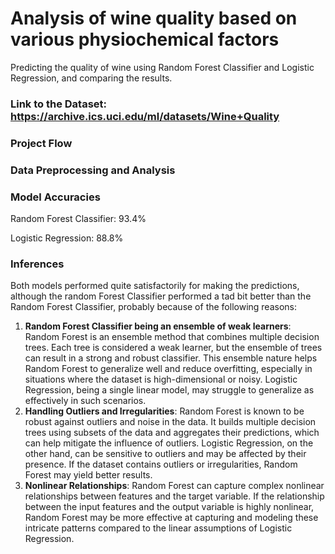 # Analysis of wine quality based on various physiochemical factors
Predicting the quality of wine using Random Forest Classifier and Logistic Regression, and comparing the results.

### Link to the Dataset: https://archive.ics.uci.edu/ml/datasets/Wine+Quality

### Project Flow

### Data Preprocessing and Analysis

### Model Accuracies

Random Forest Classifier: 93.4%

Logistic Regression: 88.8%

### Inferences

Both models performed quite satisfactorily for making the predictions, although the random Forest Classifier performed a tad bit better than the Random Forest Classifier, probably because of the following reasons:
1. **Random Forest Classifier being an ensemble of weak learners**: Random Forest is an ensemble method that combines multiple decision trees. Each tree is considered a weak learner, but the ensemble of trees can result in a strong and robust classifier. This ensemble nature helps Random Forest to generalize well and reduce overfitting, especially in situations where the dataset is high-dimensional or noisy. Logistic Regression, being a single linear model, may struggle to generalize as effectively in such scenarios.
2. **Handling Outliers and Irregularities**: Random Forest is known to be robust against outliers and noise in the data. It builds multiple decision trees using subsets of the data and aggregates their predictions, which can help mitigate the influence of outliers. Logistic Regression, on the other hand, can be sensitive to outliers and may be affected by their presence. If the dataset contains outliers or irregularities, Random Forest may yield better results.
3. **Nonlinear Relationships**: Random Forest can capture complex nonlinear relationships between features and the target variable. If the relationship between the input features and the output variable is highly nonlinear, Random Forest may be more effective at capturing and modeling these intricate patterns compared to the linear assumptions of Logistic Regression.

